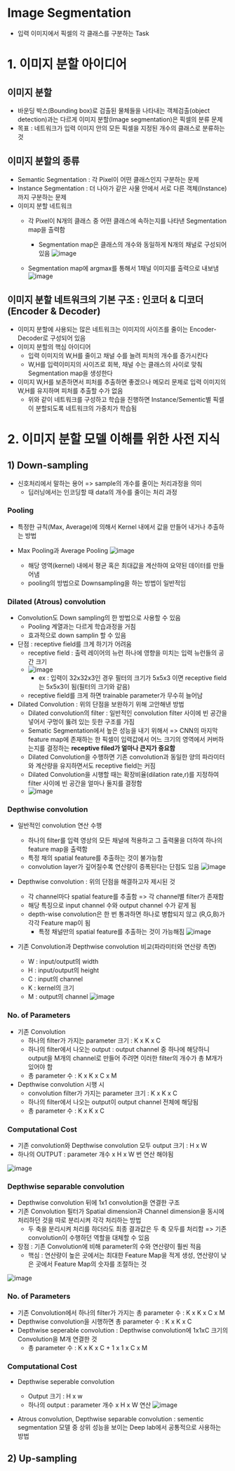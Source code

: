 # Image Segmentation
- 입력 이미지에서 픽셀의 각 클래스를 구분하는 Task

# 1. 이미지 분할 아이디어
## 이미지 분할
- 바운딩 박스(Bounding box)로 검출된 물체들을 나타내는 객체검출(object detection)과는 다르게 이미지 분할(Image segmentation)은 픽셀의 분류 문제
- 목표 : 네트워크가 입력 이미지 안의 모든 픽셀을 지정된 개수의 클래스로 분류하는 것

## 이미지 분할의 종류
- Semantic Segmentation : 각 Pixel이 어떤 클래스인지 구분하는 문제
- Instance Segmentation : 더 나아가 같은 사물 안에서 서로 다른 객체(Instance)까지 구분하는 문제
- 이미지 분할 네트워크
  - 각 Pixel이 N개의 클래스 중 어떤 클래스에 속하는지를 나타낸 Segmentation map을 출력함
    - Segmentation map은 클래스의 개수와 동일하게 N개의 채널로 구성되어 있음
![image](https://github.com/JuHwna/thesis_summary/assets/49123169/8425b975-f54b-4327-8260-47d2859b4bcb)

  - Segmentation map에 argmax를 통해서 1채널 이미지를 출력으로 내보냄
 ![image](https://github.com/JuHwna/thesis_summary/assets/49123169/17a3b349-2084-40d4-90fc-c9fbf85ab203)


## 이미지 분할 네트워크의 기본 구조 : 인코더 & 디코더(Encoder & Decoder)
- 이미지 분할에 사용되는 많은 네트워크는 이미지의 사이즈를 줄이는 Encoder-Decoder로 구성되어 있음
- 이미지 분할의 핵심 아이디어
  - 입력 이미지의 W,H를 줄이고 채널 수를 늘려 피처의 개수를 증가시킨다
  - W,H를 입력이미지의 사이즈로 회복, 채널 수는 클래스의 사이로 맞춰 Segmentation map을 생성한다
- 이미지 W,H를 보존하면서 피처를 추출하면 좋겠으나 메모리 문제로 입력 이미지의 W,H를 유지하며 피처를 추출할 수가 없음
  - 위와 같이 네트워크를 구성하고 학습을 진행하면 Instance/Sementic별 픽셀이 분할되도록 네트워크의 가중치가 학습됨
# 2. 이미지 분할 모델 이해를 위한 사전 지식
## 1) Down-sampling
- 신호처리에서 말하는 용어 => sample의 개수를 줄이는 처리과정을 의미
  - 딥러닝에서는 인코딩할 때 data의 개수를 줄이는 처리 과정

### Pooling
- 특정한 규칙(Max, Average)에 의해서 Kernel 내에서 값을 만들어 내거나 추출하는 방법
- Max Pooling과 Average Pooling
  ![image](https://github.com/JuHwna/thesis_summary/assets/49123169/10cb86bd-5b28-4cb0-a265-3c38d4bfe08c)

  - 해당 영역(kernel) 내에서 평균 혹은 최대값을 계산하여 요약된 데이터를 만들어냄
  - pooling의 방법으로 Downsampling을 하는 방법이 일반적임

### Dilated (Atrous) convolution
- Convolution도 Down sampling의 한 방법으로 사용할 수 있음
  - Pooling 계열과는 다르게 학습과정을 거침
  - 효과적으로 down samplin 할 수 있음
- 단점 : receptive field를 크게 하기가 어려움
  - receptive field : 출력 레이어의 뉴런 하나에 영향을 미치는 입력 뉴런들의 공간 크기
  - ![image](https://github.com/JuHwna/thesis_summary/assets/49123169/387bfbc8-1add-4aea-9588-4bed145b09b7)
    - ex : 입력이 32x32x3인 경우 필터의 크기가 5x5x3 이면 receptive field는 5x5x3이 됨(필터의 크기와 같음)
  - receptive field를 크게 하면 trainable parameter가 무수히 늘어남
- Dilated Convolution : 위의 단점을 보완하기 위해 고안해낸 방법
  - Dilated convolution의 filter : 일반적인 convolution filter 사이에 빈 공간을 넣어서 구멍이 뚫려 있는 듯한 구조를 가짐
  - Sematic Segmentation에서 높은 성능을 내기 위해서 => CNN의 마지막 feature map에 존재하는 한 픽셀이 입력값에서 어느 크기의 영역에서 커버하는지를 결정하는 **receptive filed가 얼마나 큰지가 중요함**
  - Dilated Convolution을 수행하면 기존 convolution과 동일한 양의 파라미터와 계산량을 유지하면서도 receptive field는 커짐
  - Dilated Convolution을 시행할 때는 확장비율(dilation rate,r)를 지정하여 filter 사이에 빈 공간을 얼마나 둘지를 결정함
  - ![image](https://github.com/JuHwna/thesis_summary/assets/49123169/5b4d7ff3-1b08-4306-9dd0-5c0eedee45c6)

### Depthwise convolution
- 일반적인 convolution 연산 수행
  - 하나의 filter를 입력 영상의 모든 채널에 적용하고 그 출력물을 더하여 하나의 feature map을 출력함
  - 특정 채의 spatial feature를 추출하는 것이 불가능함
  - convolution layer가 깊어질수록 연산량이 증폭된다는 단점도 있음
![image](https://github.com/JuHwna/thesis_summary/assets/49123169/a4fccb0d-3ca8-4317-9886-8b6db4697aa6)


- Depthwise convolution : 위의 단점을 해결하고자 제시된 것
  - 각 channel마다 spatial feature를 추출함 => 각 channel별 filter가 존재함
  - 해당 특징으로 input channel 수와 output channel 수가 같게 됨
  - depth-wise convolution은 한 번 통과하면 하나로 병합되지 않고 (R,G,B)가 각각 Feature map이 됨
    - 특정 채널만의 spatial feature를 추출하는 것이 가능해짐
![image](https://github.com/JuHwna/thesis_summary/assets/49123169/f1384368-5976-4bca-91a7-1bac75a77fe6)

- 기존 Convolution과 Depthwise convolution 비교(파라미터와 연산량 측면)
  - W : input/output의 width
  - H : input/output의 height
  - C : input의 channel
  - K : kernel의 크기
  - M : output의 channel
![image](https://github.com/JuHwna/thesis_summary/assets/49123169/21796b99-ea65-4c31-a555-156c47aa32e0)

### No. of Parameters
- 기존 Convolution
  - 하나의 filter가 가지는 parameter 크기 : K x K x C
  - 하나의 filter에서 나오는 output : output channel 중 하나에 해당하니 output을 M개의 channel로 만들어 주려면 이러한 filter의 개수가 총 M개가 있어야 함
  - 총 parameter 수 : K x K x C x M
- Depthwise convolution 시행 시
  - convolution filter가 가지는 parameter 크기 : K x K x C
  - 하나의 filter에서 나오는 output이 output channel 전체에 해당됨
  - 총 parameter 수 : K x K x C

### Computational Cost
- 기존 convolution와 Depthwise convolution 모두 output 크기 : H x W
- 하나의 OUTPUT : parameter 개수 x H x W 번 연산 해야됨

![image](https://github.com/JuHwna/thesis_summary/assets/49123169/4c177936-23e5-43e3-880a-99b591657cbe)

### Depthwise separable convolution
- Depthwise convolution 뒤에 1x1 convolution을 연결한 구조
- 기존 Convolution 필터가 Spatial dimension과 Channel dimension을 동시에 처리하던 것을 따로 분리시켜 각각 처리하는 방법
  - 두 축을 분리시켜 처리를 하더라도 최종 결과값은 두 축 모두를 처리함 => 기존 convolution이 수행하던 역할을 대체할 수 있음
- 장점 : 기존 Convolution에 비해 parameter의 수와 연산량이 훨씬 적음
  - 핵심 : 연산량이 높은 곳에서는 최대한 Feature Map을 적게 생성, 연산량이 낮은 곳에서 Feature Map의 숫자를 조절하는 것

![image](https://github.com/JuHwna/thesis_summary/assets/49123169/56a2df71-b498-4ac0-b676-3c8cc3767fff)

### No. of Parameters
- 기존 Convolution에서 하나의 filter가 가지는 총 parameter 수 : K x K x C x M
- Depthwise convolution을 시행하면 총 parameter 수 : K x K x C
- Depthwise seperable convolution : Depthwise convolution에 1x1xC 크기의 Convolution을 M개 연결한 것
  - 총 parameter 수 : K x K x C + 1 x 1 x C x M

### Computational Cost
- Depthwise seperable convolution
  - Output 크기 : H x w
  - 하나의 output : parameter 개수 x H x W 연산
![image](https://github.com/JuHwna/thesis_summary/assets/49123169/b4ddd2b0-add9-4e09-af10-d24e1218cb2d)

- Atrous convolution, Depthwise separable convolution : sementic segmentation 모델 중 상위 성능을 보이는 Deep lab에서 공통적으로 사용하는 방법

## 2) Up-sampling
